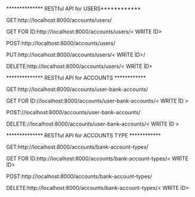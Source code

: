 

************** RESTful API for USERS************

GET:http://localhost:8000/accounts/users/

GET FOR İD:http://localhost:8000/accounts/users/< WRİTE İD>

POST:http://localhost:8000/accounts/users/

PUT:http://localhost:8000/accounts/users/< WRİTE İD>/

DELETE:http://localhost:8000/accounts/users/< WRİTE İD>
 

 ************** RESTful API for ACCOUNTS   ************

GET:http://localhost:8000/accounts/user-bank-accounts/

GET FOR İD://localhost:8000/accounts/user-bank-accounts/< WRİTE İD >

POST://localhost:8000/accounts/user-bank-accounts/

DELETE://localhost:8000/accounts/user-bank-accounts/< WRİTE İD >




************** RESTful API for ACCOUNTS TYPE  ************

GET:http://localhost:8000/accounts/bank-account-types/

GET FOR İD:http://localhost:8000/accounts/bank-account-types/< WRİTE İD>

POST:http://localhost:8000/accounts/bank-account-types/

DELETE:http://localhost:8000/accounts/bank-account-types/< WRİTE İD>





